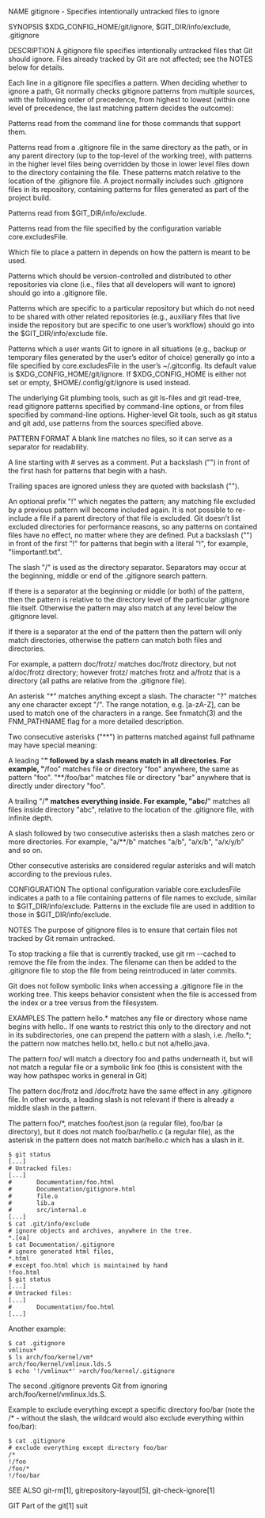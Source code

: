 NAME
gitignore - Specifies intentionally untracked files to ignore

SYNOPSIS
$XDG_CONFIG_HOME/git/ignore, $GIT_DIR/info/exclude, .gitignore

DESCRIPTION
A gitignore file specifies intentionally untracked files that Git should ignore. Files already tracked by Git are not affected; see the NOTES below for details.

Each line in a gitignore file specifies a pattern. When deciding whether to ignore a path, Git normally checks gitignore patterns from multiple sources, with the following order of precedence, from highest to lowest (within one level of precedence, the last matching pattern decides the outcome):

Patterns read from the command line for those commands that support them.

Patterns read from a .gitignore file in the same directory as the path, or in any parent directory (up to the top-level of the working tree), with patterns in the higher level files being overridden by those in lower level files down to the directory containing the file. These patterns match relative to the location of the .gitignore file. A project normally includes such .gitignore files in its repository, containing patterns for files generated as part of the project build.

Patterns read from $GIT_DIR/info/exclude.

Patterns read from the file specified by the configuration variable core.excludesFile.

Which file to place a pattern in depends on how the pattern is meant to be used.

Patterns which should be version-controlled and distributed to other repositories via clone (i.e., files that all developers will want to ignore) should go into a .gitignore file.

Patterns which are specific to a particular repository but which do not need to be shared with other related repositories (e.g., auxiliary files that live inside the repository but are specific to one user’s workflow) should go into the $GIT_DIR/info/exclude file.

Patterns which a user wants Git to ignore in all situations (e.g., backup or temporary files generated by the user’s editor of choice) generally go into a file specified by core.excludesFile in the user’s ~/.gitconfig. Its default value is $XDG_CONFIG_HOME/git/ignore. If $XDG_CONFIG_HOME is either not set or empty, $HOME/.config/git/ignore is used instead.

The underlying Git plumbing tools, such as git ls-files and git read-tree, read gitignore patterns specified by command-line options, or from files specified by command-line options. Higher-level Git tools, such as git status and git add, use patterns from the sources specified above.

PATTERN FORMAT
A blank line matches no files, so it can serve as a separator for readability.

A line starting with # serves as a comment. Put a backslash ("\") in front of the first hash for patterns that begin with a hash.

Trailing spaces are ignored unless they are quoted with backslash ("\").

An optional prefix "!" which negates the pattern; any matching file excluded by a previous pattern will become included again. It is not possible to re-include a file if a parent directory of that file is excluded. Git doesn’t list excluded directories for performance reasons, so any patterns on contained files have no effect, no matter where they are defined. Put a backslash ("\") in front of the first "!" for patterns that begin with a literal "!", for example, "\!important!.txt".

The slash "/" is used as the directory separator. Separators may occur at the beginning, middle or end of the .gitignore search pattern.

If there is a separator at the beginning or middle (or both) of the pattern, then the pattern is relative to the directory level of the particular .gitignore file itself. Otherwise the pattern may also match at any level below the .gitignore level.

If there is a separator at the end of the pattern then the pattern will only match directories, otherwise the pattern can match both files and directories.

For example, a pattern doc/frotz/ matches doc/frotz directory, but not a/doc/frotz directory; however frotz/ matches frotz and a/frotz that is a directory (all paths are relative from the .gitignore file).

An asterisk "*" matches anything except a slash. The character "?" matches any one character except "/". The range notation, e.g. [a-zA-Z], can be used to match one of the characters in a range. See fnmatch(3) and the FNM_PATHNAME flag for a more detailed description.

Two consecutive asterisks ("**") in patterns matched against full pathname may have special meaning:

A leading "**" followed by a slash means match in all directories. For example, "**/foo" matches file or directory "foo" anywhere, the same as pattern "foo". "**/foo/bar" matches file or directory "bar" anywhere that is directly under directory "foo".

A trailing "/**" matches everything inside. For example, "abc/**" matches all files inside directory "abc", relative to the location of the .gitignore file, with infinite depth.

A slash followed by two consecutive asterisks then a slash matches zero or more directories. For example, "a/**/b" matches "a/b", "a/x/b", "a/x/y/b" and so on.

Other consecutive asterisks are considered regular asterisks and will match according to the previous rules.

CONFIGURATION
The optional configuration variable core.excludesFile indicates a path to a file containing patterns of file names to exclude, similar to $GIT_DIR/info/exclude. Patterns in the exclude file are used in addition to those in $GIT_DIR/info/exclude.

NOTES
The purpose of gitignore files is to ensure that certain files not tracked by Git remain untracked.

To stop tracking a file that is currently tracked, use git rm --cached to remove the file from the index. The filename can then be added to the .gitignore file to stop the file from being reintroduced in later commits.

Git does not follow symbolic links when accessing a .gitignore file in the working tree. This keeps behavior consistent when the file is accessed from the index or a tree versus from the filesystem.

EXAMPLES
The pattern hello.* matches any file or directory whose name begins with hello.. If one wants to restrict this only to the directory and not in its subdirectories, one can prepend the pattern with a slash, i.e. /hello.*; the pattern now matches hello.txt, hello.c but not a/hello.java.

The pattern foo/ will match a directory foo and paths underneath it, but will not match a regular file or a symbolic link foo (this is consistent with the way how pathspec works in general in Git)

The pattern doc/frotz and /doc/frotz have the same effect in any .gitignore file. In other words, a leading slash is not relevant if there is already a middle slash in the pattern.

The pattern foo/*, matches foo/test.json (a regular file), foo/bar (a directory), but it does not match foo/bar/hello.c (a regular file), as the asterisk in the pattern does not match bar/hello.c which has a slash in it.

    $ git status
    [...]
    # Untracked files:
    [...]
    #       Documentation/foo.html
    #       Documentation/gitignore.html
    #       file.o
    #       lib.a
    #       src/internal.o
    [...]
    $ cat .git/info/exclude
    # ignore objects and archives, anywhere in the tree.
    *.[oa]
    $ cat Documentation/.gitignore
    # ignore generated html files,
    *.html
    # except foo.html which is maintained by hand
    !foo.html
    $ git status
    [...]
    # Untracked files:
    [...]
    #       Documentation/foo.html
    [...]
Another example:

    $ cat .gitignore
    vmlinux*
    $ ls arch/foo/kernel/vm*
    arch/foo/kernel/vmlinux.lds.S
    $ echo '!/vmlinux*' >arch/foo/kernel/.gitignore
The second .gitignore prevents Git from ignoring arch/foo/kernel/vmlinux.lds.S.

Example to exclude everything except a specific directory foo/bar (note the /* - without the slash, the wildcard would also exclude everything within foo/bar):

    $ cat .gitignore
    # exclude everything except directory foo/bar
    /*
    !/foo
    /foo/*
    !/foo/bar
SEE ALSO
git-rm[1], gitrepository-layout[5], git-check-ignore[1]

GIT
Part of the git[1] suit

<!---
dygo81/dygo81 is a ✨ special ✨ repository because its `README.md` (this file) appears on your GitHub profile.
You can click the Preview link to take a look at your changes.
--->
